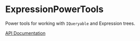 # ExpressionPowerTools

Power tools for working with `IQueryable` and Expression trees.

[API Documentation](docs/api/ExpressionPowerTools.Core.md)
